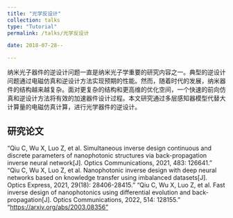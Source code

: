 ```yaml
---
title: "光学反设计"
collection: talks
type: "Tutorial"
permalink: /talks/光学反设计

date: 2018-07-28--

---
```


纳米光子器件的逆设计问题一直是纳米光子学重要的研究内容之一。典型的逆设计问题通过电磁仿真和逆设计方法实现预期的性能。然而，随着时代的发展，纳米器件的结构越来越复杂。面对更复杂的结构和更高维的优化空间，一个快速的前向仿真和逆设计方法将有效的加速器件设计过程。本文研究通过多层感知器模型代替大计算量的电磁仿真计算，进行光学器件的逆设计。

## 研究论文
“Qiu C, Wu X, Luo Z, et al. Simultaneous inverse design continuous and discrete parameters of nanophotonic structures via back-propagation inverse neural network[J]. Optics Communications, 2021, 483: 126641.”
“Qiu C, Wu X, Luo Z, et al. Nanophotonic inverse design with deep neural networks based on knowledge transfer using imbalanced datasets[J]. Optics Express, 2021, 29(18): 28406-28415.”
“Qiu C, Wu X, Luo Z, et al. Fast inverse design of nanophotonics using differential evolution and back-propagation[J]. Optics Communications, 2022, 514: 128155.”
“https://arxiv.org/abs/2003.08356”
